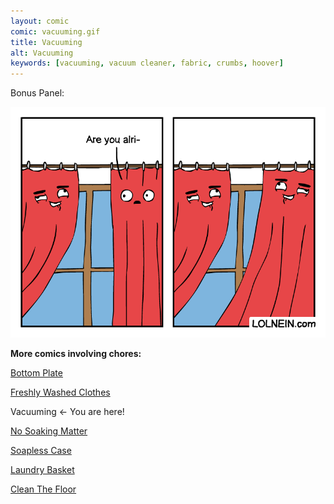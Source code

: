 ```yaml
---
layout: comic
comic: vacuuming.gif
title: Vacuuming
alt: Vacuuming
keywords: [vacuuming, vacuum cleaner, fabric, crumbs, hoover]
---
```


Bonus Panel:

![Vacuuming Bonus GIF](/images/vacuuming_bonus.gif)


__More comics involving chores:__

[Bottom Plate](https://lolnein.com/2017/07/14/bottomplate/)

[Freshly Washed Clothes](https://lolnein.com/2017/09/20/freshlywashedclothes/)

Vacuuming <- You are here!

[No Soaking Matter](https://lolnein.com/2019/04/12/nosoakingmatter/)

[Soapless Case](https://lolnein.com/2019/04/16/soaplesscase/)

[Laundry Basket](https://lolnein.com/2019/04/26/laundrybasket/)

[Clean The Floor](https://lolnein.com/2019/06/21/cleanthefloor/)